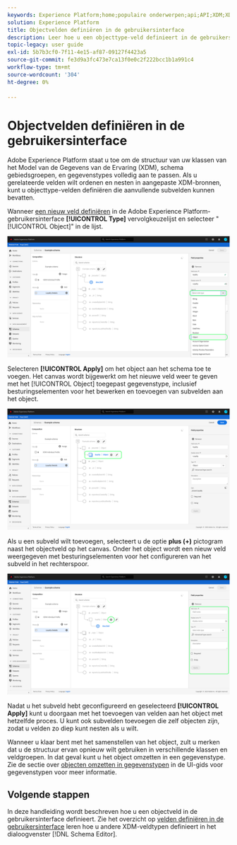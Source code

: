 ```yaml
---
keywords: Experience Platform;home;populaire onderwerpen;api;API;XDM;XDM systeem;ervaringsgegevensmodel;gegevensmodel;ui;werkruimte;object;field;
solution: Experience Platform
title: Objectvelden definiëren in de gebruikersinterface
description: Leer hoe u een objecttype-veld definieert in de gebruikersinterface van het Experience Platform.
topic-legacy: user guide
exl-id: 5b7b3cf0-7f11-4e15-af87-09127f4423a5
source-git-commit: fe3d9a3fc473e7ca13f0e0c2f222bcc1b1a991c4
workflow-type: tm+mt
source-wordcount: '304'
ht-degree: 0%

---
```


# Objectvelden definiëren in de gebruikersinterface

Adobe Experience Platform staat u toe om de structuur van uw klassen van het Model van de Gegevens van de Ervaring (XDM), schema gebiedsgroepen, en gegevenstypes volledig aan te passen. Als u gerelateerde velden wilt ordenen en nesten in aangepaste XDM-bronnen, kunt u objecttype-velden definiëren die aanvullende subvelden kunnen bevatten.

Wanneer [een nieuw veld definiëren](./overview.md#define) in de Adobe Experience Platform-gebruikersinterface **[!UICONTROL Type]** vervolgkeuzelijst en selecteer &quot;[!UICONTROL Object]&quot; in de lijst.

![](../../images/ui/fields/special/object.png)

Selecteren **[!UICONTROL Apply]** om het object aan het schema toe te voegen. Het canvas wordt bijgewerkt om het nieuwe veld weer te geven met het [!UICONTROL Object] toegepast gegevenstype, inclusief besturingselementen voor het bewerken en toevoegen van subvelden aan het object.

![](../../images/ui/fields/special/object-applied.png)

Als u een subveld wilt toevoegen, selecteert u de optie **plus (+)** pictogram naast het objectveld op het canvas. Onder het object wordt een nieuw veld weergegeven met besturingselementen voor het configureren van het subveld in het rechterspoor.

![](../../images/ui/fields/special/object-add-field.png)

Nadat u het subveld hebt geconfigureerd en geselecteerd **[!UICONTROL Apply]** kunt u doorgaan met het toevoegen van velden aan het object met hetzelfde proces. U kunt ook subvelden toevoegen die zelf objecten zijn, zodat u velden zo diep kunt nesten als u wilt.

Wanneer u klaar bent met het samenstellen van het object, zult u merken dat u de structuur ervan opnieuw wilt gebruiken in verschillende klassen en veldgroepen. In dat geval kunt u het object omzetten in een gegevenstype. Zie de sectie over [objecten omzetten in gegevenstypen](../resources/data-types.md#convert) in de UI-gids voor gegevenstypen voor meer informatie.

## Volgende stappen

In deze handleiding wordt beschreven hoe u een objectveld in de gebruikersinterface definieert. Zie het overzicht op [velden definiëren in de gebruikersinterface](./overview.md#special) leren hoe u andere XDM-veldtypen definieert in het dialoogvenster [!DNL Schema Editor].
